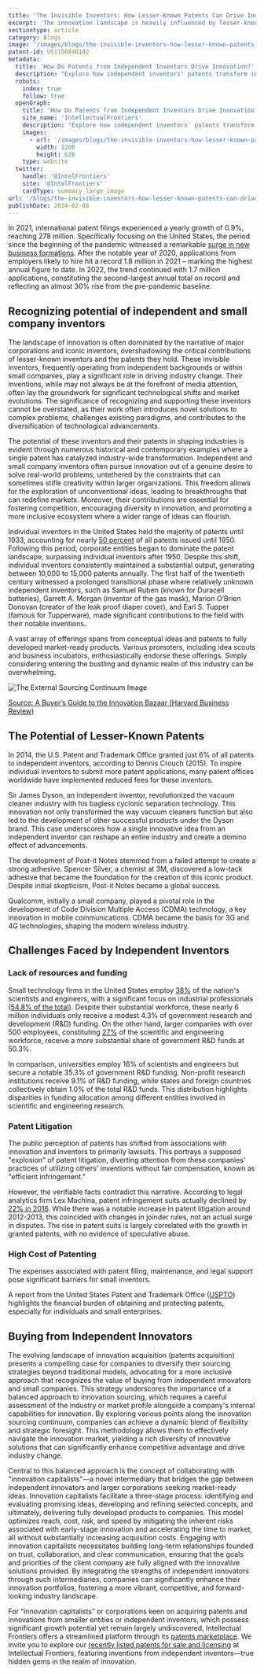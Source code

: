 ```yaml
---
title: 'The Invisible Inventors: How Lesser-Known Patents Can Drive Industry Change'
excerpt: 'The innovation landscape is heavily influenced by lesser-known, independent inventors whose contributions drive significant industry changes and technological advancements. Despite the overshadowing presence of large corporations, these inventors challenge existing paradigms and introduce novel solutions. Even after a shift to corporate patent dominance post-1950, individual inventors have remained a crucial, prolific source of patents, underscoring their ongoing impact.'
sectiontype: article
category: Blogs
image: '/images/blogs/the-invisible-inventors-how-lesser-known-patents-can-drive-industry-change-thumbnail.webp'
patent-id: US11568401B2
metadata:
  title: 'How Do Patents from Independent Inventors Drive Innovation?'
  description: "Explore how independent inventors' patents transform industries, overcome challenges, and foster market diversity and innovation."
  robots:
    index: true
    follow: true
  openGraph:
    title: 'How Do Patents from Independent Inventors Drive Innovation? | IntellectualFrontiers'
    site_name: 'IntellectualFrontiers'
    description: "Explore how independent inventors' patents transform industries, overcome challenges, and foster market diversity and innovation."
    images:
      - url: '/images/blogs/the-invisible-inventors-how-lesser-known-patents-can-drive-industry-change-thumbnail.webp'
        width: 1200
        height: 628
    type: website
  twitter:
    handle: '@IntelFrontiers'
    site: '@IntelFrontiers'
    cardType: summary_large_image
url: '/blogs/the-invisible-inventors-how-lesser-known-patents-can-drive-industry-change'
publishDate: 2024-02-08
---
```


In 2021, international patent filings experienced a yearly growth of 0.9%, reaching 278 million. Specifically focusing on the United States, the period since the beginning of the pandemic witnessed a remarkable [surge in new business formations](https://eig.org/2022-business-formation/). After the notable year of 2020, applications from employers likely to hire hit a record 1.8 million in 2021 – marking the highest annual figure to date. In 2022, the trend continued with 1.7 million applications, constituting the second-largest annual total on record and reflecting an almost 30% rise from the pre-pandemic baseline.

## **Recognizing potential of independent and small company inventors**

The landscape of innovation is often dominated by the narrative of major corporations and iconic inventors, overshadowing the critical contributions of lesser-known inventors and the patents they hold. These invisible inventors, frequently operating from independent backgrounds or within small companies, play a significant role in driving industry change. Their inventions, while may not always be at the forefront of media attention, often lay the groundwork for significant technological shifts and market evolutions. The significance of recognizing and supporting these inventors cannot be overstated, as their work often introduces novel solutions to complex problems, challenges existing paradigms, and contributes to the diversification of technological advancements.

The potential of these inventors and their patents in shaping industries is evident through numerous historical and contemporary examples where a single patent has catalyzed industry-wide transformation. Independent and small company inventors often pursue innovation out of a genuine desire to solve real-world problems, untethered by the constraints that can sometimes stifle creativity within larger organizations. This freedom allows for the exploration of unconventional ideas, leading to breakthroughs that can redefine markets. Moreover, their contributions are essential for fostering competition, encouraging diversity in innovation, and promoting a more inclusive ecosystem where a wider range of ideas can flourish.

Individual inventors in the United States held the majority of patents until 1933, accounting for nearly [50 percent](https://invention.si.edu/persistence-american-independent-inventors) of all patents issued until 1950. Following this period, corporate entities began to dominate the patent landscape, surpassing individual inventors after 1950. Despite this shift, individual inventors consistently maintained a substantial output, generating between 10,000 to 15,000 patents annually. The first half of the twentieth century witnessed a prolonged transitional phase where relatively unknown independent inventors, such as Samuel Ruben (known for Duracell batteries), Garrett A. Morgan (inventor of the gas mask), Marion O’Brien Donovan (creator of the leak proof diaper cover), and Earl S. Tupper (famous for Tupperware), made significant contributions to the field with their notable inventions.

A vast array of offerings spans from conceptual ideas and patents to fully developed market-ready products. Various promoters, including idea scouts and business incubators, enthusiastically endorse these offerings. Simply considering entering the bustling and dynamic realm of this industry can be overwhelming.

<div class="flex flex-col items-center">

![The External Sourcing Continuum Image](/images/blogs/the-invisible-inventors-how-lesser-known-patents-can-drive-industry-change-image.webp)

<a class="text-base" href="https://hbr.org/2007/06/a-buyers-guide-to-the-innovation-bazaar" target="_blank" rel="noopener noreferrer">Source: A Buyer’s Guide to the Innovation Bazaar (Harvard Business Review)</a>

</div>

## **The Potential of Lesser-Known Patents**

In 2014, the U.S. Patent and Trademark Office granted just 6% of all patents to independent inventors, according to Dennis Crouch (2015). To inspire individual inventors to submit more patent applications, many patent offices worldwide have implemented reduced fees for these inventors.

Sir James Dyson, an independent inventor, revolutionized the vacuum cleaner industry with his bagless cyclonic separation technology. This innovation not only transformed the way vacuum cleaners function but also led to the development of other successful products under the Dyson brand. This case underscores how a single innovative idea from an independent inventor can reshape an entire industry and create a domino effect of advancements.

The development of Post-it Notes stemmed from a failed attempt to create a strong adhesive. Spencer Silver, a chemist at 3M, discovered a low-tack adhesive that became the foundation for the creation of this iconic product. Despite initial skepticism, Post-it Notes became a global success.

Qualcomm, initially a small company, played a pivotal role in the development of Code Division Multiple Access (CDMA) technology, a key innovation in mobile communications. CDMA became the basis for 3G and 4G technologies, shaping the modern wireless industry.

## **Challenges Faced by Independent Inventors**

### **Lack of resources and funding**

Small technology firms in the United States employ <a href="https://ipwatchdog.com/2014/04/25/why-patent-reform-harms-innovative-small-businesses/id=49260/" target="_blank" rel="noopener noreferrer">38%</a> of the nation's scientists and engineers, with a significant focus on industrial professionals (<a href="https://ipwatchdog.com/2014/04/25/why-patent-reform-harms-innovative-small-businesses/id=49260/" target="_blank" rel="noopener noreferrer">54.8% of the total</a>). Despite their substantial workforce, these nearly 6 million individuals only receive a modest 4.3% of government research and development (R&D) funding. On the other hand, larger companies with over 500 employees, constituting <a href="https://ipwatchdog.com/2014/04/25/why-patent-reform-harms-innovative-small-businesses/id=49260/" target="_blank" rel="noopener noreferrer">27%</a> of the scientific and engineering workforce, receive a more substantial share of government R&D funds at 50.3%.

In comparison, universities employ 16% of scientists and engineers but secure a notable 35.3% of government R&D funding. Non-profit research institutions receive 9.1% of R&D funding, while states and foreign countries collectively obtain 1.0% of the total R&D funds. This distribution highlights disparities in funding allocation among different entities involved in scientific and engineering research.

### **Patent Litigation**

The public perception of patents has shifted from associations with innovation and inventors to primarily lawsuits. This portrays a supposed "explosion" of patent litigation, diverting attention from these companies' practices of utilizing others' inventions without fair compensation, known as "efficient infringement."

However, the verifiable facts contradict this narrative. According to legal analytics firm Lex Machina, patent infringement suits actually declined by <a href="https://www.forbes.com/sites/davidpridham/2017/04/13/the-patent-litigation-lie/?sh=4945dc657ea9" target="_blank" rel="noopener noreferrer">22% in 2016</a>. While there was a notable increase in patent litigation around 2012-2013, this coincided with changes in joinder rules, not an actual surge in disputes. The rise in patent suits is largely correlated with the growth in granted patents, with no evidence of speculative abuse.

### **High Cost of Patenting**

The expenses associated with patent filing, maintenance, and legal support pose significant barriers for small inventors.

A report from the United States Patent and Trademark Office (<a href="https://www.uspto.gov/sites/default/files/aia_implementation/20120113-ippr_report.pdf" target="_blank" rel="noopener noreferrer">USPTO</a>) highlights the financial burden of obtaining and protecting patents, especially for individuals and small enterprises.

## **Buying from Independent Innovators**

The evolving landscape of innovation acquisition (patents acquisition) presents a compelling case for companies to diversify their sourcing strategies beyond traditional models, advocating for a more inclusive approach that recognizes the value of buying from independent innovators and small companies. This strategy underscores the importance of a balanced approach to innovation sourcing, which requires a careful assessment of the industry or market profile alongside a company's internal capabilities for innovation. By exploring various points along the innovation sourcing continuum, companies can achieve a dynamic blend of flexibility and strategic foresight. This methodology allows them to effectively navigate the innovation market, yielding a rich diversity of innovative solutions that can significantly enhance competitive advantage and drive industry change.

Central to this balanced approach is the concept of collaborating with "innovation capitalists"—a novel intermediary that bridges the gap between independent innovators and larger corporations seeking market-ready ideas. Innovation capitalists facilitate a three-stage process: identifying and evaluating promising ideas, developing and refining selected concepts, and ultimately, delivering fully developed products to companies. This model optimizes reach, cost, risk, and speed by mitigating the inherent risks associated with early-stage innovation and accelerating the time to market, all without substantially increasing acquisition costs. Engaging with innovation capitalists necessitates building long-term relationships founded on trust, collaboration, and clear communication, ensuring that the goals and priorities of the client company are fully aligned with the innovative solutions provided. By integrating the strengths of independent innovators through such intermediaries, companies can significantly enhance their innovation portfolios, fostering a more vibrant, competitive, and forward-looking industry landscape.

For “innovation capitalists” or corporations keen on acquiring patents and innovations from smaller entities or independent inventors, which possess significant growth potential yet remain largely undiscovered, Intellectual Frontiers offers a streamlined platform through its [patents marketplace](https://intellectualfrontiers.com/). We invite you to explore our [recently listed patents for sale and licensing](https://intellectualfrontiers.com/patent/) at Intellectual Frontiers, featuring inventions from independent inventors—true hidden gems in the realm of innovation.
